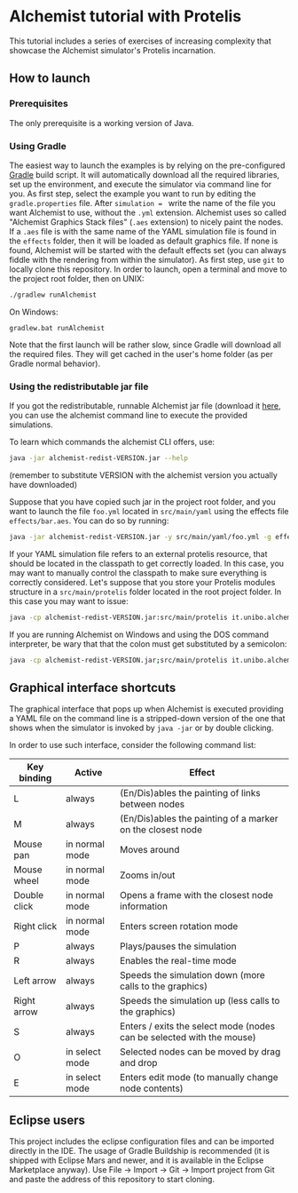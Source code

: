 # Alchemist tutorial with Protelis

This tutorial includes a series of exercises of increasing complexity that showcase the Alchemist simulator's Protelis incarnation.


## How to launch

### Prerequisites

The only prerequisite is a working version of Java.

### Using Gradle

The easiest way to launch the examples is by relying on the pre-configured [Gradle][Gradle] build script. It will automatically download all the required libraries, set up the environment, and execute the simulator via command line for you.
As first step, select the example you want to run by editing the `gradle.properties` file. After `simulation = ` write the name of the file you want Alchemist to use, without the `.yml` extension.
Alchemist uses so called "Alchemist Graphics Stack files" (`.aes` extension) to nicely paint the nodes. If a `.aes` file is with the same name of the YAML simulation file is found in the `effects` folder, then it will be loaded as default graphics file. If none is found, Alchemist will be started with the default effects set (you can always fiddle with the rendering from within the simulator).
As first step, use `git` to locally clone this repository.
In order to launch, open a terminal and move to the project root folder, then on UNIX:
```bash
./gradlew runAlchemist
```
On Windows:
```
gradlew.bat runAlchemist
```

Note that the first launch will be rather slow, since Gradle will download all the required files. They will get cached in the user's home folder (as per Gradle normal behavior).

### Using the redistributable jar file

If you got the redistributable, runnable Alchemist jar file (download it [here][Alchemist releases], you can use the alchemist command line to execute the provided simulations.

To learn which commands the alchemist CLI offers, use:

```bash
java -jar alchemist-redist-VERSION.jar --help
```
(remember to substitute VERSION with the alchemist version you actually have downloaded)

Suppose that you have copied such jar in the project root folder, and you want to launch the file `foo.yml` located in `src/main/yaml` using the effects file `effects/bar.aes`. You can do so by running:
```bash
java -jar alchemist-redist-VERSION.jar -y src/main/yaml/foo.yml -g effects/bar.aes
```
If your YAML simulation file refers to an external protelis resource, that should be located in the classpath to get correctly loaded.
In this case, you may want to manually control the classpath to make sure everything is correctly considered.
Let's suppose that you store your Protelis modules structure in a `src/main/protelis` folder located in the root project folder. In this case you may want to issue:
```bash
java -cp alchemist-redist-VERSION.jar:src/main/protelis it.unibo.alchemist.Alchemist -y src/main/yaml/foo.yml -g effects/bar.aes
```
If you are running Alchemist on Windows and using the DOS command interpreter, be wary that that the colon must get substituted by a semicolon:
```bash
java -cp alchemist-redist-VERSION.jar;src/main/protelis it.unibo.alchemist.Alchemist -y src/main/yaml/foo.yml -g effects/bar.aes
```

## Graphical interface shortcuts

The graphical interface that pops up when Alchemist is executed providing a YAML file on the command line is a stripped-down version of the one that shows when the simulator is invoked by `java -jar` or by double clicking.

In order to use such interface, consider the following command list:

| Key binding | Active          | Effect                                                                |
| ------------ | -------------- | --------------------------------------------------------------------- |
| L            | always         | (En/Dis)ables the painting of links between nodes                     |
| M            | always         | (En/Dis)ables the painting of a marker on the closest node            |
| Mouse pan    | in normal mode | Moves around                                                          |
| Mouse wheel  | in normal mode | Zooms in/out                                                          |
| Double click | in normal mode | Opens a frame with the closest node information                       |
| Right click  | in normal mode | Enters screen rotation mode                                           |
| P            | always         | Plays/pauses the simulation                                           |
| R            | always         | Enables the real-time mode                                            |
| Left arrow   | always         | Speeds the simulation down (more calls to the graphics)               |
| Right arrow  | always         | Speeds the simulation up (less calls to the graphics)                 |
| S            | always         | Enters / exits the select mode (nodes can be selected with the mouse) |
| O            | in select mode | Selected nodes can be moved by drag and drop                          |
| E            | in select mode | Enters edit mode (to manually change node contents)                   |


## Eclipse users

This project includes the eclipse configuration files and can be imported directly in the IDE.
The usage of Gradle Buildship is recommended (it is shipped with Eclipse Mars and newer, and it is available in the Eclipse Marketplace anyway).
Use File -> Import -> Git -> Import project from Git and paste the address of this repository to start cloning.


[Alchemist releases]: https://github.com/AlchemistSimulator/Alchemist/releases
[Gradle]: http://gradle.org/
